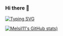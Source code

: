 ### Hi there 👋
[![Typing SVG](https://readme-typing-svg.demolab.com/?lines=Hello+there+👋;I+am+a+Full+Stack+Software+Engineer)](https://git.io/typing-svg)

[![Melsil11's GitHub stats](https://github-readme-stats.vercel.app/api?username=melsil11&count_private=trueshow_icons=true))](https://github.com/melsil11/github-readme-stats)
<!--
**melsil11/melsil11** is a ✨ _special_ ✨ repository because its `README.md` (this file) appears on your GitHub profile.

Here are some ideas to get you started:

- 🔭 I’m currently working on ...
- 🌱 I’m currently learning ...
- 👯 I’m looking to collaborate on ...
- 🤔 I’m looking for help with ...
- 💬 Ask me about ...
- 📫 How to reach me: ...
- 😄 Pronouns: ...
- ⚡ Fun fact: ...
-->

